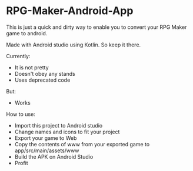 # RPG-Maker-Android-App
 This is just a quick and dirty way to enable you to convert your RPG Maker game to android.

Made with Android studio using Kotlin. So keep it there.

Currently:
- It is not pretty
- Doesn't obey any stands
- Uses deprecated code

But:
- Works

How to use:
- Import this project to Android studio
- Change names and icons to fit your project
- Export your game to Web
- Copy the contents of www from your exported game to app/src/main/assets/www
- Build the APK on Android Studio
- Profit
